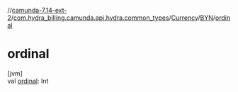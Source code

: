 //[camunda-7.14-ext-2](../../../../index.md)/[com.hydra_billing.camunda.api.hydra.common_types](../../index.md)/[Currency](../index.md)/[BYN](index.md)/[ordinal](ordinal.md)

# ordinal

[jvm]\
val [ordinal](ordinal.md): Int
